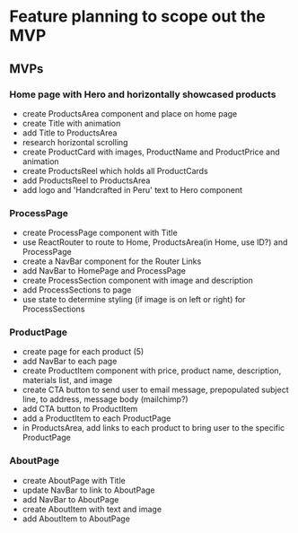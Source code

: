 # Feature planning to scope out the MVP

## MVPs

### Home page with Hero and horizontally showcased products

- create ProductsArea component and place on home page
- create Title with animation
- add Title to ProductsArea
- research horizontal scrolling
- create ProductCard with images, ProductName and ProductPrice and animation
- create ProductsReel which holds all ProductCards
- add ProductsReel to ProductsArea
- add logo and 'Handcrafted in Peru' text to Hero component

### ProcessPage

- create ProcessPage component with Title
- use ReactRouter to route to Home, ProductsArea(in Home, use ID?) and ProcessPage
- create a NavBar component for the Router Links
- add NavBar to HomePage and ProcessPage
- create ProcessSection component with image and description
- add ProcessSections to page
- use state to determine styling (if image is on left or right) for ProcessSections

### ProductPage

- create page for each product (5)
- add NavBar to each page
- create ProductItem component with price, product name, description, materials list, and image
- create CTA button to send user to email message, prepopulated subject line, to address, message body (mailchimp?)
- add CTA button to ProductItem
- add a ProductItem to each ProductPage
- in ProductsArea, add links to each product to bring user to the specific ProductPage

### AboutPage

- create AboutPage with Title
- update NavBar to link to AboutPage
- add NavBar to AboutPage
- create AboutItem with text and image
- add AboutItem to AboutPage
